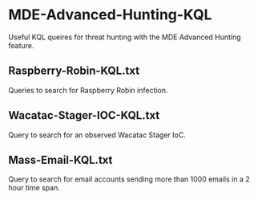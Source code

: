 # MDE-Advanced-Hunting-KQL
 Useful KQL queires for threat hunting with the MDE Advanced Hunting feature. 

## Raspberry-Robin-KQL.txt
 Queries to search for Raspberry Robin infection.
 
## Wacatac-Stager-IOC-KQL.txt
 Query to search for an observed Wacatac Stager IoC.
 
## Mass-Email-KQL.txt
 Query to search for email accounts sending more than 1000 emails in a 2 hour time span.